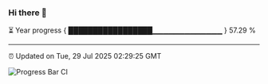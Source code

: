 ### Hi there 👋

⏳ Year progress { █████████████████▁▁▁▁▁▁▁▁▁▁▁▁▁ } 57.29 %

---

⏰ Updated on Tue, 29 Jul 2025 02:29:25 GMT

![Progress Bar CI](https://github.com/ZhaoGui/ZhaoGui/workflows/Progress%20Bar%20CI/badge.svg)
